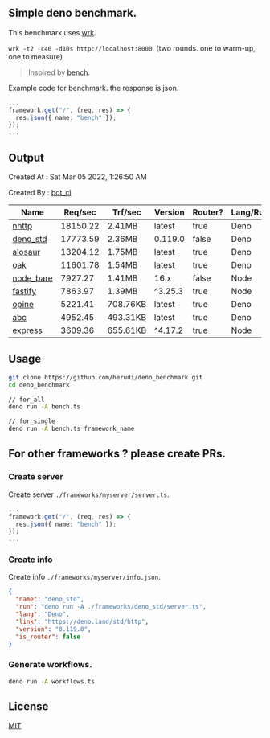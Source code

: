 ## Simple deno benchmark.
This benchmark uses [wrk](https://github.com/wg/wrk).

`wrk -t2 -c40 -d10s http://localhost:8000`. (two rounds. one to warm-up, one to measure)

> Inspired by [bench](https://github.com/denosaurs/bench).

Example code for benchmark. the response is json.
```ts
...
framework.get("/", (req, res) => {
  res.json({ name: "bench" });
});
...
```

## Output
Created At : Sat Mar 05 2022, 1:26:50 AM

Created By : [bot_ci](https://github.com/herudi/deno_benchmarks/commits?author=github-actions%5Bbot%5D)

|Name|Req/sec|Trf/sec|Version|Router?|Lang/Runtime|
|----|----|----|----|----|----|
|[nhttp](https://github.com/nhttp/nhttp)|18150.22|2.41MB|latest|true|Deno|
|[deno_std](https://deno.land/std/http)|17773.59|2.36MB|0.119.0|false|Deno|
|[alosaur](https://github.com/alosaur/alosaur)|13204.12|1.75MB|latest|true|Deno|
|[oak](https://github.com/oakserver/oak)|11601.78|1.54MB|latest|true|Deno|
|[node_bare](https://nodejs.org)|7927.27|1.41MB|16.x|false|Node|
|[fastify](https://github.com/fastify/fastify)|7863.97|1.39MB|^3.25.3|true|Node|
|[opine](https://github.com/cmorten/opine)|5221.41|708.76KB|latest|true|Deno|
|[abc](https://deno.land/x/abc)|4952.45|493.31KB|latest|true|Deno|
|[express](https://github.com/expressjs/express)|3609.36|655.61KB|^4.17.2|true|Node|


## Usage
```bash
git clone https://github.com/herudi/deno_benchmark.git
cd deno_benchmark

// for_all
deno run -A bench.ts

// for_single
deno run -A bench.ts framework_name
```
## For other frameworks ? please create PRs.
### Create server
Create server `./frameworks/myserver/server.ts`.
```ts
...
framework.get("/", (req, res) => {
  res.json({ name: "bench" });
});
...
```
### Create info
Create info `./frameworks/myserver/info.json`.
```json
{
  "name": "deno_std",
  "run": "deno run -A ./frameworks/deno_std/server.ts",
  "lang": "Deno",
  "link": "https://deno.land/std/http",
  "version": "0.119.0",
  "is_router": false
}
```
### Generate workflows.
```bash
deno run -A workflows.ts
```
## License

[MIT](LICENSE)

